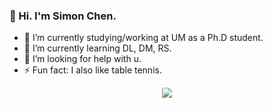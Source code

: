 ### 👋 Hi. I'm Simon Chen.
- 🔭 I’m currently studying/working at UM as a Ph.D student.
- 🌱 I’m currently learning DL, DM, RS.
- 🤔 I’m looking for help with u.
- ⚡ Fun fact: I also like table tennis. 
<div align="center">
<img src="https://github-readme-stats-git-masterrstaa-rickstaa.vercel.app/api?username=umsimonchen&show_icons=true&include_all_commits=true" />
</div>
<!--
**umsimonchen/umsimonchen** is a ✨ _special_ ✨ repository because its `README.md` (this file) appears on your GitHub profile.

Here are some ideas to get you started:

- 🔭 I’m currently working on ...
- 🌱 I’m currently learning ...
- 👯 I’m looking to collaborate on ...
- 🤔 I’m looking for help with ...
- 💬 Ask me about ...
- 📫 How to reach me: ...
- 😄 Pronouns: ...
- ⚡ Fun fact: ...
-->
